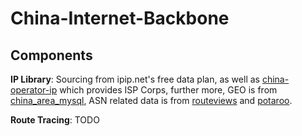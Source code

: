 # China-Internet-Backbone

## Components

**IP Library**: Sourcing from ipip.net's free data plan, as well as [china-operator-ip](https://github.com/gaoyifan/china-operator-ip) which provides ISP Corps, further more, GEO is from [china_area_mysql](https://github.com/kakuilan/china_area_mysql), ASN related data is from [routeviews](http://archive.routeviews.org/dnszones/rib.bz2) and [potaroo](http://bgp.potaroo.net/as1221/asnames.txt).

**Route Tracing**: TODO